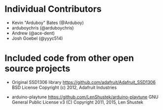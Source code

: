 # Individual Contributors

- Kevin "Arduboy" Bates (@Arduboy)
- arduboychris (@arduboychris)
- Andrew (@ace-dent)
- Josh Goebel (@yyyc514)


# Included code from other open source projects

- Original SSD1306 library
  https://github.com/adafruit/Adafruit_SSD1306
  BSD License
  Copyright (c) 2012, Adafruit Industries

- arduino-playtune
  https://github.com/LenShustek/arduino-playtune
  GNU General Public License v3
  (C) Copyright 2011, 2015, Len Shustek
